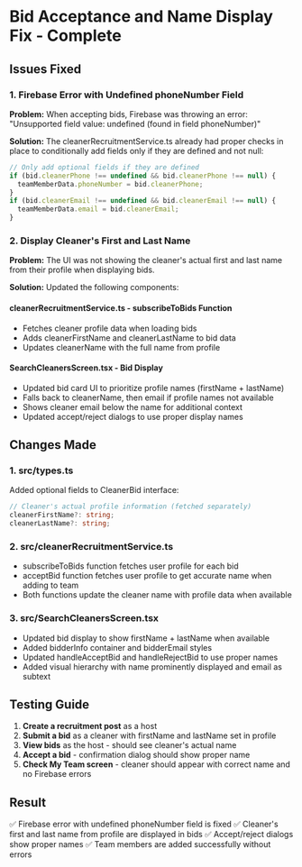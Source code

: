 # Bid Acceptance and Name Display Fix - Complete

## Issues Fixed

### 1. Firebase Error with Undefined phoneNumber Field
**Problem:** When accepting bids, Firebase was throwing an error: "Unsupported field value: undefined (found in field phoneNumber)"

**Solution:** The cleanerRecruitmentService.ts already had proper checks in place to conditionally add fields only if they are defined and not null:
```typescript
// Only add optional fields if they are defined
if (bid.cleanerPhone !== undefined && bid.cleanerPhone !== null) {
  teamMemberData.phoneNumber = bid.cleanerPhone;
}
if (bid.cleanerEmail !== undefined && bid.cleanerEmail !== null) {
  teamMemberData.email = bid.cleanerEmail;
}
```

### 2. Display Cleaner's First and Last Name
**Problem:** The UI was not showing the cleaner's actual first and last name from their profile when displaying bids.

**Solution:** Updated the following components:

#### cleanerRecruitmentService.ts - subscribeToBids Function
- Fetches cleaner profile data when loading bids
- Adds cleanerFirstName and cleanerLastName to bid data
- Updates cleanerName with the full name from profile

#### SearchCleanersScreen.tsx - Bid Display
- Updated bid card UI to prioritize profile names (firstName + lastName)
- Falls back to cleanerName, then email if profile names not available
- Shows cleaner email below the name for additional context
- Updated accept/reject dialogs to use proper display names

## Changes Made

### 1. src/types.ts
Added optional fields to CleanerBid interface:
```typescript
// Cleaner's actual profile information (fetched separately)
cleanerFirstName?: string;
cleanerLastName?: string;
```

### 2. src/cleanerRecruitmentService.ts
- subscribeToBids function fetches user profile for each bid
- acceptBid function fetches user profile to get accurate name when adding to team
- Both functions update the cleaner name with profile data when available

### 3. src/SearchCleanersScreen.tsx
- Updated bid display to show firstName + lastName when available
- Added bidderInfo container and bidderEmail styles
- Updated handleAcceptBid and handleRejectBid to use proper names
- Added visual hierarchy with name prominently displayed and email as subtext

## Testing Guide

1. **Create a recruitment post** as a host
2. **Submit a bid** as a cleaner with firstName and lastName set in profile
3. **View bids** as the host - should see cleaner's actual name
4. **Accept a bid** - confirmation dialog should show proper name
5. **Check My Team screen** - cleaner should appear with correct name and no Firebase errors

## Result

✅ Firebase error with undefined phoneNumber field is fixed
✅ Cleaner's first and last name from profile are displayed in bids
✅ Accept/reject dialogs show proper names
✅ Team members are added successfully without errors
